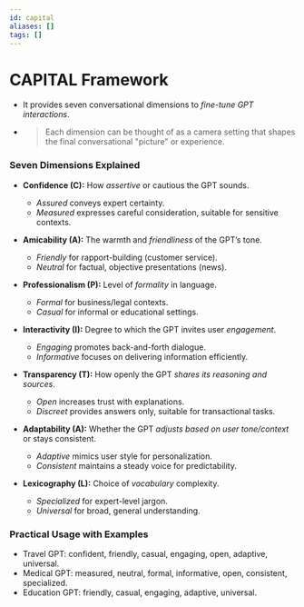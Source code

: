 ```yaml
---
id: capital
aliases: []
tags: []
---
```


# CAPITAL Framework

- It provides seven conversational dimensions to _fine-tune GPT interactions_.
- > Each dimension can be thought of as a camera setting that shapes the final conversational "picture" or experience.

### Seven Dimensions Explained

- **Confidence (C):** How _assertive_ or cautious the GPT sounds.
  - _Assured_ conveys expert certainty.
  - _Measured_ expresses careful consideration, suitable for sensitive contexts.

- **Amicability (A):** The warmth and _friendliness_ of the GPT’s tone.
  - _Friendly_ for rapport-building (customer service).
  - _Neutral_ for factual, objective presentations (news).

- **Professionalism (P):** Level of _formality_ in language.
  - _Formal_ for business/legal contexts.
  - _Casual_ for informal or educational settings.

- **Interactivity (I):** Degree to which the GPT invites user _engagement_.
  - _Engaging_ promotes back-and-forth dialogue.
  - _Informative_ focuses on delivering information efficiently.

- **Transparency (T):** How openly the GPT _shares its reasoning and sources_.
  - _Open_ increases trust with explanations.
  - _Discreet_ provides answers only, suitable for transactional tasks.

- **Adaptability (A):** Whether the GPT _adjusts based on user tone/context_ or stays consistent.
  - _Adaptive_ mimics user style for personalization.
  - _Consistent_ maintains a steady voice for predictability.

- **Lexicography (L):** Choice of _vocabulary_ complexity.
  - _Specialized_ for expert-level jargon.
  - _Universal_ for broad, general understanding.

### Practical Usage with Examples

- Travel GPT: confident, friendly, casual, engaging, open, adaptive, universal.
- Medical GPT: measured, neutral, formal, informative, open, consistent, specialized.
- Education GPT: friendly, casual, engaging, adaptive, universal.
